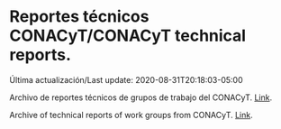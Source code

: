 # Reportes técnicos CONACyT/CONACyT technical reports.

Última actualización/Last update: 2020-08-31T20:18:03-05:00

Archivo de reportes técnicos de grupos de trabajo del CONACyT. [Link](https://coronavirus.conacyt.mx/productos/index.html).

Archive of technical reports of work groups from CONACyT. [Link](https://coronavirus.conacyt.mx/productos/index.html).
